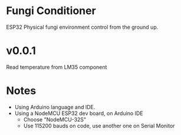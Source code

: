 # Fungi Conditioner

ESP32 Physical fungi environment control from the ground up.


# v0.0.1

Read temperature from LM35 component

# Notes 

- Using Arduino language and IDE.
- Using a NodeMCU ESP32 dev board, on Arduino IDE
    - Choose "NodeMCU-32S" 
    - Use 115200 bauds on code, use another one on Serial Monitor
